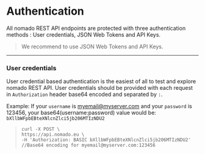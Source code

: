 # Authentication

All nomado REST API endpoints are protected with three authentication methods : User credentials, JSON Web Tokens and API Keys. 

> We recommend to use JSON Web Tokens and API Keys.
---
### User credentials

User credential based authentication is the easiest of all to test and explore nomado REST API. User credentials should be provided with each request in `Authorization` header base64 encoded and separated by `:`. 

Example:
If your `username` is myemail@myserver.com and your `password` is 123456, your base64(username:password) value would be: `bXllbWFpbEBteXNlcnZlci5jb206MTIzNDU2` 

> ```curl
> curl -X POST \
> https://api.nomado.eu \
> -H 'Authorization: BASIC bXllbWFpbEBteXNlcnZlci5jb206MTIzNDU2' //Base64 encoding for myemail@myserver.com:123456
> ```
